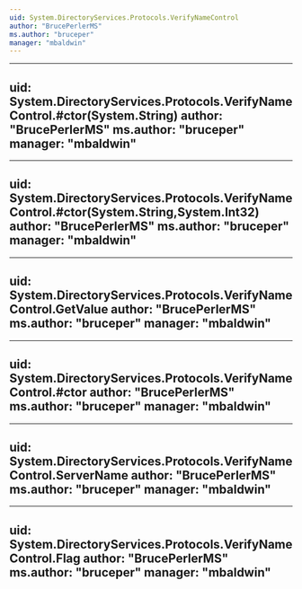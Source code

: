 ```yaml
---
uid: System.DirectoryServices.Protocols.VerifyNameControl
author: "BrucePerlerMS"
ms.author: "bruceper"
manager: "mbaldwin"
---
```


---
uid: System.DirectoryServices.Protocols.VerifyNameControl.#ctor(System.String)
author: "BrucePerlerMS"
ms.author: "bruceper"
manager: "mbaldwin"
---

---
uid: System.DirectoryServices.Protocols.VerifyNameControl.#ctor(System.String,System.Int32)
author: "BrucePerlerMS"
ms.author: "bruceper"
manager: "mbaldwin"
---

---
uid: System.DirectoryServices.Protocols.VerifyNameControl.GetValue
author: "BrucePerlerMS"
ms.author: "bruceper"
manager: "mbaldwin"
---

---
uid: System.DirectoryServices.Protocols.VerifyNameControl.#ctor
author: "BrucePerlerMS"
ms.author: "bruceper"
manager: "mbaldwin"
---

---
uid: System.DirectoryServices.Protocols.VerifyNameControl.ServerName
author: "BrucePerlerMS"
ms.author: "bruceper"
manager: "mbaldwin"
---

---
uid: System.DirectoryServices.Protocols.VerifyNameControl.Flag
author: "BrucePerlerMS"
ms.author: "bruceper"
manager: "mbaldwin"
---
